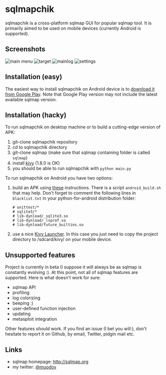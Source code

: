 sqlmapchik
==========

sqlmapchik is a cross-platform sqlmap GUI for popular sqlmap tool.
It is primarily aimed to be used on mobile devices (currently Android is supported).


Screenshots
----

![main menu](https://raw.github.com/muodov/sqlmapchik/master/screens/mainmenu.png)
![target](https://raw.github.com/muodov/sqlmapchik/master/screens/target.png)
![mainlog](https://raw.github.com/muodov/sqlmapchik/master/screens/log.png)
![settings](https://raw.github.com/muodov/sqlmapchik/master/screens/settings.png)


Installation (easy)
----

The easiest way to install sqlmapchik on Android device is to [download it from Google Play](https://play.google.com/store/apps/details?id=com.muodov.sqlmapchik).
Note that Google Play version may not include the latest available sqlmap version.

Installation (hacky)
----

To run sqlmapchik on desktop machine or to build a cutting-edge version of APK:

1. git-clone sqlmapchik repository
2. cd to sqlmapchik directory
3. git-clone sqlmap (make sure that sqlmap containing folder is called ```sqlmap```)
4. install [kivy](http://kivy.org/#download) (1.8.0 is OK)
5. you should be able to run sqlmapchik with ```python main.py```

To run sqlmapchik on Android you have two options:

1. build an APK using [these](http://kivy.org/docs/guide/packaging-android.html) instructions. There is a script ```android_build.sh``` that may help.
   Don't forget to comment the following lines in ```blacklist.txt``` in your python-for-android distribution folder:

   ```
   # unittest/*
   # sqlite3/*
   # lib-dynload/_sqlite3.so
   # lib-dynload/_lsprof.so
   # lib-dynload/future_builtins.so
   ```

2. use a nice [Kivy Launcher](https://play.google.com/store/apps/details?id=org.kivy.pygame).
In this case you just need to copy the project directory to /sdcard/kivy/ on your mobile device.

Unsupported features
----

Project is currently in beta (I suppose it will always be as sqlmap is constantly evolving :).
At this point, not all of sqlmap features are supported. Here is what doesn't work for sure:

* sqlmap API
* profiling
* log colorizing
* beeping :)
* user-defined function injection
* updating
* metasploit integration

Other features _should_ work. If you find an issue (I bet you will:), don't hesitate to report it on Github, by email, Twitter, pidgin mail etc.

Links
----

* sqlmap homepage: http://sqlmap.org
* my twitter: [@muodov](https://twitter.com/muodov)

